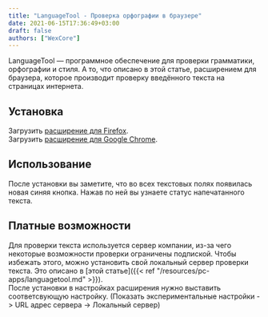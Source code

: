 ```yaml
---
title: "LanguageTool - Проверка орфографии в браузере"
date: 2021-06-15T17:36:49+03:00
draft: false
authors: ["WexCore"]
---
```


LanguageTool — программное обеспечение для проверки грамматики, орфографии и стиля. А то, что описано в этой статье, расширением для браузера, которое производит проверку введённого текста на страницах интернета.

## Установка
Загрузить [расширение для Firefox](https://addons.mozilla.org/ru/firefox/addon/languagetool).  
Загрузить [расширение для Google Chrome](https://chrome.google.com/webstore/detail/grammar-and-spell-checker/oldceeleldhonbafppcapldpdifcinji?hl=ru).

## Использование
После установки вы заметите, что во всех текстовых полях появилась новая синяя кнопка. Нажав по ней вы узнаете статус напечатанного текста.

## Платные возможности
Для проверки текста используется сервер компании, из-за чего некоторые возможности проверки ограничены подпиской. Чтобы избежать этого, можно установить свой локальный сервер проверки текста. Это описано в [этой статье]({{< ref "/resources/pc-apps/languagetool.md" >}}).  
После установки в настройках расширения нужно выставить соответсвующую настройку. (Показать экспериментальные настройки -> URL адрес сервера -> Локальный сервер)